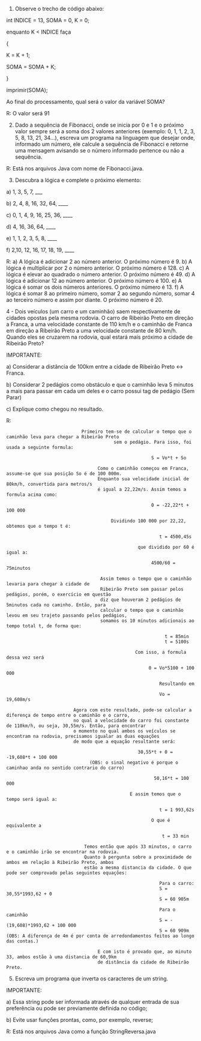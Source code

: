 1) Observe o trecho de código abaixo:

int INDICE = 13, SOMA = 0, K = 0;

enquanto K < INDICE faça

{

K = K + 1;

SOMA = SOMA + K;

}

imprimir(SOMA);



Ao final do processamento, qual será o valor da variável SOMA?

R: O valor será 91


2) Dado a sequência de Fibonacci, onde se inicia por 0 e 1 e o próximo valor sempre será a soma dos 2 valores anteriores
(exemplo: 0, 1, 1, 2, 3, 5, 8, 13, 21, 34...), escreva um programa na linguagem que desejar onde, informado um número,
ele calcule a sequência de Fibonacci e retorne uma mensagem avisando se o número informado pertence ou não a sequência.

R: Está nos arquivos Java com nome de Fibonacci.java.

3) Descubra a lógica e complete o próximo elemento:



a) 1, 3, 5, 7, ___

b) 2, 4, 8, 16, 32, 64, ____

c) 0, 1, 4, 9, 16, 25, 36, ____

d) 4, 16, 36, 64, ____

e) 1, 1, 2, 3, 5, 8, ____

f) 2,10, 12, 16, 17, 18, 19, ____


R:
a) A lógica é adicionar 2 ao número anterior. O próximo número é 9.
b) A lógica é multiplicar por 2 o número anterior. O próximo número é 128.
c) A lógica é elevar ao quadrado o número anterior. O próximo número é 49.
d) A lógica é adicionar 12 ao número anterior. O próximo número é 100.
e) A lógica é somar os dois números anteriores. O próximo número é 13.
f) A lógica é somar 8 ao primeiro número, somar 2 ao segundo número, somar 4 ao terceiro número e assim por diante. O próximo número é 20.


4 - Dois veículos (um carro e um caminhão) saem respectivamente de cidades opostas pela mesma rodovia. O carro de Ribeirão Preto em direção a Franca, a uma velocidade constante de 110 km/h e o caminhão de Franca em direção a Ribeirão Preto a uma velocidade constante de 80 km/h. Quando eles se cruzarem na rodovia, qual estará mais próximo a cidade de Ribeirão Preto?



IMPORTANTE:

a) Considerar a distância de 100km entre a cidade de Ribeirão Preto <-> Franca.

b) Considerar 2 pedágios como obstáculo e que o caminhão leva 5 minutos a mais para passar em cada um deles e o carro possui tag de pedágio (Sem Parar)

c) Explique como chegou no resultado.


R:  

                                Primeiro tem-se de calcular o tempo que o caminhão leva para chegar a Ribeirão Preto 
                                            sem o pedágio. Para isso, foi usada a seguinte formula:

                                                          S = Vo*t + So
                                                          
                                      Como o caminhão começou em Franca, assume-se que sua posição So é de 100 000m.
                                      Enquanto sua velocidade inicial de 80km/h, convertida para metros/s
                                      é igual a 22,22m/s. Assim temos a formula acima como:
                                                      
                                                          0 = -22,22*t + 100 000
                                                          
                                           Dividindo 100 000 por 22,22, obtemos que o tempo t é:
                                                  
                                                             t = 4500,45s
                                                             
                                                     que dividido por 60 é igual a:
                                                     
                                                          4500/60 = 75minutos
                                                          
                                       Assim temos o tempo que o caminhão levaria para chegar à cidade de
                                       Ribeirão Preto sem passar pelos pedágios, porém, o exercício em questão
                                       diz que houveram 2 pedágios de 5minutos cada no caminho. Então, para 
                                       calcular o tempo que o caminhão levou em seu trajeto passando pelos pedágios,
                                       somamos os 10 minutos adicionais ao tempo total t, de forma que:
                                       
                                                               t = 85min
                                                               t = 5100s
                                                               
                                                    Com isso, a formula dessa vez será
                                       
                                                         0 = Vo*5100 + 100 000
                                                            
                                                             Resultando em
                                                            
                                                             Vo = 19,608m/s
                                                             
                             Agora com este resultado, pode-se calcular a diferença de tempo entre o caminhão e o carro,
                             no qual a velocidade do carro foi constante de 110km/h, ou seja, 30,55m/s. Então, para encontrar
                             o momento no qual ambos os veículos se encontram na rodovia, precisamos igualar as duas equações
                             de modo que a equação resultante será:
                             
                                                     30,55*t + 0 = -19,608*t + 100 000 
                                   (OBS: o sinal negativo é porque o caminhao anda no sentido contrario do carro)
                                                     
                                                           50,16*t = 100 000
                                                           
                                                  E assim temos que o tempo será igual a:
                                                           
                                                             t = 1 993,62s
                                                             
                                                          O que é equivalente a
                                                          
                                                              t = 33 min
                                                              
                                 Temos então que após 33 minutos, o carro e o caminhão irão se encontrar na rodovia.
                                 Quanto à pergunta sobre a proximidade de ambos em relação à Ribeirão Preto, ambos 
                                 estão a mesma distancia da cidade. O que pode ser comprovado pelas seguintes equações:
                                 
                                                             Para o carro:
                                                             S = 30,55*1993,62 + 0
                                                             S = 60 905m
                                                             
                                                             Para o caminhão
                                                             S = -(19,608)*1993,62 + 100 000
                                                             S = 60 909m (OBS: A diferença de 4m é por conta de arredondamentos feitos ao longo das contas.)
                                                             
                                      E com isto é provado que, ao minuto 33, ambos estão à uma distancia de 60,9km
                                      de distância da cidade de Ribeirão Preto.
                                                             
                                   
                                                     
                                                     
                             
                                                       



5) Escreva um programa que inverta os caracteres de um string.



IMPORTANTE:

a) Essa string pode ser informada através de qualquer entrada de sua preferência ou pode ser previamente definida no código;

b) Evite usar funções prontas, como, por exemplo, reverse;

R: Está nos arquivos Java como a função StringReversa.java
